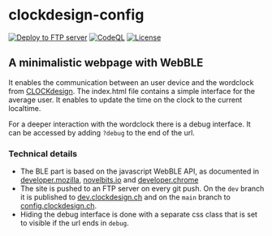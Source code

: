 # clockdesign-config
[![Deploy to FTP server](https://github.com/CLOCKdesign/clockdesign-config/actions/workflows/main.yaml/badge.svg)](https://github.com/CLOCKdesign/clockdesign-config/actions/workflows/main.yaml)
[![CodeQL](https://github.com/CLOCKdesign/clockdesign-config/actions/workflows/github-code-scanning/codeql/badge.svg)](https://github.com/CLOCKdesign/clockdesign-config/actions/workflows/github-code-scanning/codeql)
[![License](https://img.shields.io/github/license/CLOCKdesign/clockdesign-config?color=success)](https://img.shields.io/github/license/CLOCKdesign/clockdesign-config?color=success)

## A minimalistic webpage with WebBLE

It enables the communication between an user device and the wordclock from [CLOCKdesign](https://clockdesign.ch).
The index.html file contains a simple interface for the average user. It enables to update the time on the clock to the current localtime.

For a deeper interaction with the wordclock there is a debug interface.
It can be accessed by adding <code>?debug</code> to the end of the url.

### Technical details
- The BLE part is based on the javascript WebBLE API, as documented in [developer.mozilla](https://developer.mozilla.org/en-US/docs/Web/API/Web_Bluetooth_API), [novelbits.io](https://novelbits.io/web-bluetooth-getting-started-guide/) and [developer.chrome](https://developer.chrome.com/articles/bluetooth/)
- The site is pushed to an FTP server on every git push. On the <code>dev</code> branch it is published to [dev.clockdesign.ch](https://dev.clockdesign.ch) and on the <code>main</code> branch to [config.clockdesign.ch](https://config.clockdesign.ch).
- Hiding the debug interface is done with a separate css class that is set to visible if the url ends in <code>debug</code>.

